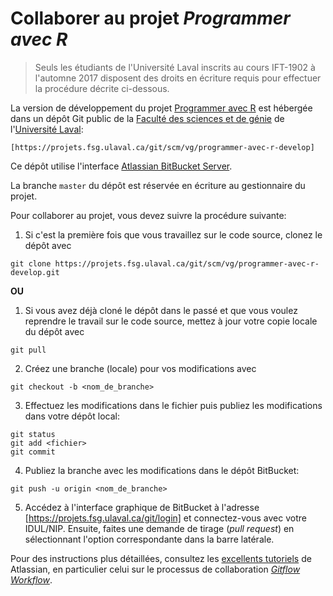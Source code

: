 <!-- Emacs: -*- coding: utf-8; eval: (auto-fill-mode -1); eval: (visual-line-mode t) -*- -->

# Collaborer au projet *Programmer avec R*

> Seuls les étudiants de l'Université Laval inscrits au cours IFT-1902 à l'automne 2017 disposent des droits en écriture requis pour effectuer la procédure décrite ci-dessous.

La version de développement du projet [Programmer avec R](https://vigou3.github.io/programmer-avec-r) est hébergée dans un dépôt Git public de la [Faculté des sciences et de génie](https://fsg.ulaval.ca) de l'[Université Laval](https://ulaval.ca):

    [https://projets.fsg.ulaval.ca/git/scm/vg/programmer-avec-r-develop]

Ce dépôt utilise l'interface [Atlassian BitBucket Server](https://www.atlassian.com/software/bitbucket/server).

La branche `master` du dépôt est réservée en écriture au gestionnaire du projet.

Pour collaborer au projet, vous devez suivre la procédure suivante:

1. Si c'est la première fois que vous travaillez sur le code source, clonez le dépôt avec

```
git clone https://projets.fsg.ulaval.ca/git/scm/vg/programmer-avec-r-develop.git
```

**OU**

1. Si vous avez déjà cloné le dépôt dans le passé et que vous voulez reprendre le travail sur le code source, mettez à jour votre copie locale du dépôt avec

```
git pull
```

2. Créez une branche (locale) pour vos modifications avec

```
git checkout -b <nom_de_branche>
```
	
3. Effectuez les modifications dans le fichier puis publiez les modifications dans votre dépôt local:
    
```
git status
git add <fichier>
git commit
```
	
4. Publiez la branche avec les modifications dans le dépôt BitBucket:

```
git push -u origin <nom_de_branche>
```
	
5. Accédez à l'interface graphique de BitBucket à l'adresse [https://projets.fsg.ulaval.ca/git/login] et connectez-vous avec votre IDUL/NIP. Ensuite, faites une demande de tirage (*pull request*) en sélectionnant l'option correspondante dans la barre latérale.

Pour des instructions plus détaillées, consultez les [excellents tutoriels](https://www.atlassian.com/git/tutorials) de Atlassian, en particulier celui sur le processus de collaboration [*Gitflow Workflow*](https://www.atlassian.com/git/tutorials/comparing-workflows#gitflow-workflow).
